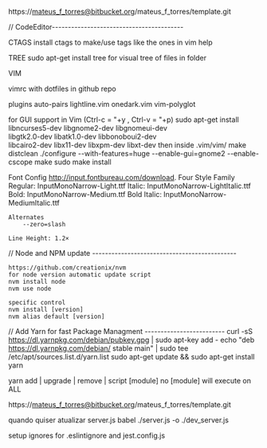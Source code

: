 https://mateus_f_torres@bitbucket.org/mateus_f_torres/template.git

// CodeEditor-----------------------------------------

CTAGS
install ctags to make/use tags like the ones in vim help

TREE
sudo apt-get install tree
  for visual tree of files in folder

VIM

vimrc
  with dotfiles in github repo

plugins
  auto-pairs
  lightline.vim
  onedark.vim
  vim-polyglot

for GUI support in Vim (Ctrl-c = "+y , Ctrl-v = "+p)
  sudo apt-get install libncurses5-dev libgnome2-dev libgnomeui-dev \
   libgtk2.0-dev libatk1.0-dev libbonoboui2-dev \
   libcairo2-dev libx11-dev libxpm-dev libxt-dev
  then inside .vim/vim/
  make distclean
  ./configure --with-features=huge --enable-gui=gnome2 --enable-cscope
  make
  sudo make install

Font Config
<http://input.fontbureau.com/download>.
	Four Style Family
		Regular: InputMonoNarrow-Light.ttf
		Italic: InputMonoNarrow-LightItalic.ttf
		Bold: InputMonoNarrow-Medium.ttf
		Bold Italic: InputMonoNarrow-MediumItalic.ttf

	Alternates
		--zero=slash

	Line Height: 1.2×

// Node and NPM update ---------------------------------------------

	https://github.com/creationix/nvm
	for node version automatic update script
	nvm install node
	nvm use node
	
	specific control
	nvm install [version]
	nvm alias default [version]

// Add Yarn for fast Package Managment -------------------------
  curl -sS https://dl.yarnpkg.com/debian/pubkey.gpg | sudo apt-key add -
  echo "deb https://dl.yarnpkg.com/debian/ stable main" | sudo tee /etc/apt/sources.list.d/yarn.list
  sudo apt-get update && sudo apt-get install yarn
  
  yarn add | upgrade | remove | script [module]
  no [module] will execute on ALL
  
  
https://mateus_f_torres@bitbucket.org/mateus_f_torres/template.git

quando quiser atualizar server.js
 babel ./server.js -o ./dev_server.js

setup ignores for .eslintignore and jest.config.js